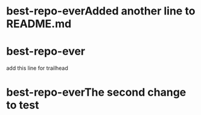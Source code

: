 
# best-repo-everAdded another line to README.md
# best-repo-ever
add this line for trailhead 
# best-repo-everThe second change to test